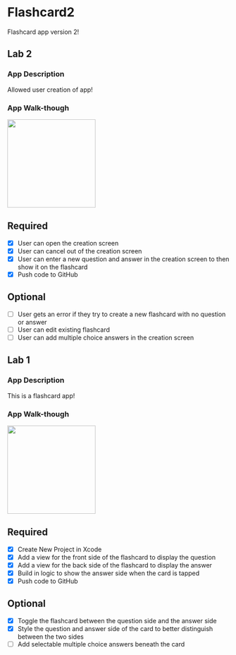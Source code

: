 # Flashcard2
Flashcard app version 2!

## Lab 2

### App Description
Allowed user creation of app!

### App Walk-though
<img src="https://github.com/rcwoshimao/Flashcard2/blob/main/lab2.gif" width=200><br>


## Required
- [X] User can open the creation screen
- [X] User can cancel out of the creation screen
- [X] User can enter a new question and answer in the creation screen to then show it on the flashcard
- [X] Push code to GitHub
## Optional
- [ ] User gets an error if they try to create a new flashcard with no question or answer
- [ ] User can edit existing flashcard
- [ ] User can add multiple choice answers in the creation screen

## Lab 1

### App Description
This is a flashcard app!

### App Walk-though
<img src="https://i.imgur.com/V4ZSsjm.gif" width=200><br>


## Required
- [X] Create New Project in Xcode
- [X] Add a view for the front side of the flashcard to display the question
- [X] Add a view for the back side of the flashcard to display the answer
- [X] Build in logic to show the answer side when the card is tapped
- [X] Push code to GitHub
## Optional
- [X] Toggle the flashcard between the question side and the answer side
- [X] Style the question and answer side of the card to better distinguish between the two sides
- [ ] Add selectable multiple choice answers beneath the card
